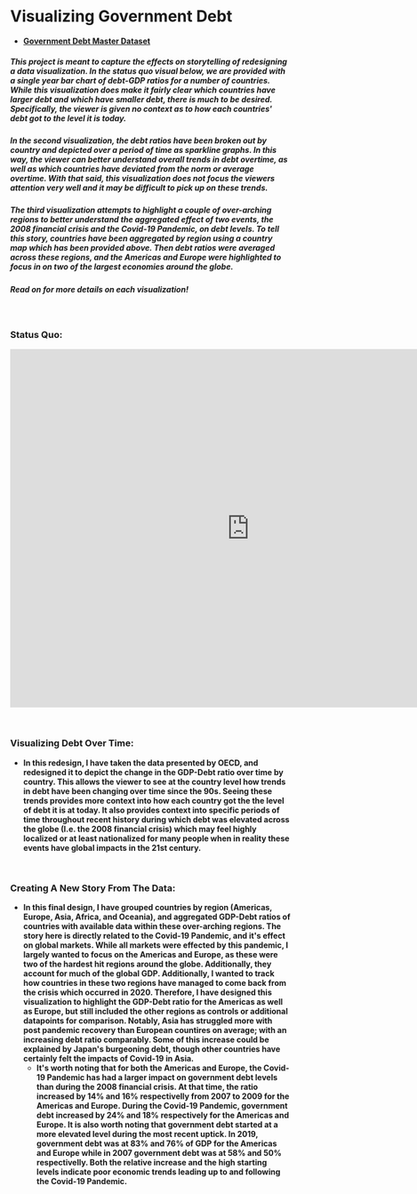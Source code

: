 # <strong>Visualizing Government Debt<strong>
  
- [Government Debt Master Dataset](government_debt_master.xlsx)
##### This project is meant to capture the effects on storytelling of redesigning a data visualization. In the status quo visual below, we are provided with a single year bar chart of debt-GDP ratios for a number of countries. While this visualization does make it fairly clear which countries have larger debt and which have smaller debt, there is much to be desired. Specifically, the viewer is given no context as to how each countries' debt got to the level it is today.
##### In the second visualization, the debt ratios have been broken out by country and depicted over a period of time as sparkline graphs. In this way, the viewer can better understand overall trends in debt overtime, as well as which countries have deviated from the norm or average overtime. With that said, this visualization does not focus the viewers attention very well and it may be difficult to pick up on these trends.
##### The third visualization attempts to highlight a couple of over-arching regions to better understand the aggregated effect of two events, the 2008 financial crisis and the Covid-19 Pandemic, on debt levels. To tell this story, countries have been aggregated by region using a country map which has been provided above. Then debt ratios were averaged across these regions, and the Americas and Europe were highlighted to focus in on two of the largest economies around the globe.

##### Read on for more details on each visualization!
&nbsp;&nbsp;&nbsp;&nbsp;&nbsp;&nbsp;
  
### Status Quo:
  
  <iframe src="https://data.oecd.org/chart/6S0A" width="860" height="645" style="border: 0" mozallowfullscreen="true" webkitallowfullscreen="true" allowfullscreen="true"><a href="https://data.oecd.org/chart/6S0A" target="_blank">OECD Chart: General government debt, Total, % of GDP, Annual, 2017</a></iframe>
  
&nbsp;&nbsp;&nbsp;&nbsp;&nbsp;&nbsp;

### Visualizing Debt Over Time:
  - In this redesign, I have taken the data presented by OECD, and redesigned it to depict the change in the GDP-Debt ratio over time by country. This allows the viewer to see at the country level how trends in debt have been changing over time since the 90s. Seeing these trends provides more context into how each country got the the level of debt it is at today. It also provides context into specific periods of time throughout recent history during which debt was elevated across the globe (I.e. the 2008 financial crisis) which may feel highly localized or at least nationalized for many people when in reality these events have global impacts in the 21st century.
  
  
  <div class="flourish-embed flourish-chart" data-src="visualisation/11691730"><script src="https://public.flourish.studio/resources/embed.js"></script></div>
  
&nbsp;&nbsp;&nbsp;&nbsp;&nbsp;&nbsp;

### Creating A New Story From The Data:
  - In this final design, I have grouped countries by region (Americas, Europe, Asia, Africa, and Oceania), and aggregated GDP-Debt ratios of countries with available data within these over-arching regions. The story here is directly related to the Covid-19 Pandemic, and it's effect on global markets. While all markets were effected by this pandemic, I largely wanted to focus on the Americas and Europe, as these were two of the hardest hit regions around the globe. Additionally, they account for much of the global GDP. Additionally, I wanted to track how countries in these two regions have managed to come back from the crisis which occurred in 2020. Therefore, I have designed this visualization to highlight the GDP-Debt ratio for the Americas as well as Europe, but still included the other regions as controls or additional datapoints for comparison. Notably, Asia has struggled more with post pandemic recovery than European countires on average; with an increasing debt ratio comparably. Some of this increase could be explained by Japan's burgeoning debt, though other countries have certainly felt the impacts of Covid-19 in Asia.
    - It's worth noting that for both the Americas and Europe, the Covid-19 Pandemic has had a larger impact on government debt levels than during the 2008 financial crisis. At that time, the ratio increased by 14% and 16% respectivelly from 2007 to 2009 for the Americas and Europe. During the Covid-19 Pandemic, government debt increased by 24% and 18% respectively for the Americas and Europe. It is also worth noting that government debt started at a more elevated level during the most recent uptick. In 2019, government debt was at 83% and 76% of GDP for the Americas and Europe while in 2007 government debt was at 58% and 50% respectivelly. Both the relative increase and the high starting levels indicate poor economic trends leading up to and following the Covid-19 Pandemic.
  
  <div class="flourish-embed flourish-chart" data-src="visualisation/11692050"><script src="https://public.flourish.studio/resources/embed.js"></script></div>
